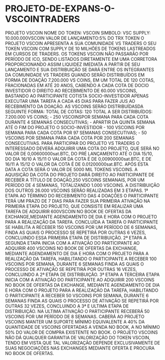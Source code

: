 # PROJETO-DE-EXPANS-O-VSCOINTRADERS
PROJETO VSCOIN    NOME DO TOKEN: VSCOIN  SIMBOLO: VSC  SUPPLY: 10.000.000VSCOIN  VALOR DE LANÇAMENTO:5% DO TRX TOKEN  O PROJETO VSCOIN APRESENTA A SUA COMUNIDADE VS TRADERS O SEU TOKEN VSCOIN COM SUPPLY DE 10 MILHÕES DE TOKENS LASTREADOS EM CURSOS DE TRADERS.  OS TOKENS VSCOIN NÃO PASSARÃO POR PERÍODO DE ICO, SENDO LISTADOS DIRETAMENTE EM UMA CORRETORA PROPORCIONANDO ASSIM LIQUIDEZ IMEDIATA A PARTIR DE SEU LANÇAMENTO E SUA DISTRIBUIÇÃO SE DARÁ ENTRE OS INTEGRANTES DA COMUNIDADE VS TRADERS QUANDO SERÃO DISTRIBUÍDOS EM FORMA DE DOAÇÃO 7.200.000 VS COINS, EM UM TOTAL DE 120 COTAS, FRACIONADAS EM ATÉ 20 ANOS, CABENDO A CADA COTA DE DOCIO INVESTIDOR O DIREITO AO RECEBIMENTO DE 60.000 VSCOINS, BASTANDO AO PARTICIPANTE COTISTA  SOCIO-INVESTIDOR APENAS EXECUTAR UMA TAREFA A CADA 45 DIAS PARA FAZER JUS AO RECEBIMENTO DA DOAÇÃO.  AS VSCOINS SERÃO DISTRIBUÍDASDA SEGUINTE FORMA:  TOTAL DE COTAS: 120  TOTAL A SER DISTRIBUÍDOS: 7.200.000 VS COINS;  - 250 VSCOINSPOR SEMANA PARA CADA COTA DURANTE 4 SEMANAS CONSECUTIVAS;  - APARTIR DA QUINTA  SEMANA ATÉ O FIM DO PROJETO O SOCIO-INVESTIDOR  - 100 VSCOINS POR SEMANA PARA CADA COTA POR 97 SEMANAS CONSECUTIVAS;  - 50 VSCOINS POR SEMANA PARA CADA COTA POR 200 SEMANAS CONSECUTIVAS.   PARA PARTICIPAR DO PROJETO VS TRADERS O INTERESSADO DEVERÁ ADQUIRIR UMA COTA DO PROJETO, QUE SERÁ NO VALOR DE 0,00600000sat.BTC, DO PRÉ LANÇAMENTO ATÉ O DIA 15/10, DO DIA 16/10 A 15/11 O VALOR DA COTA É DE 0,00900000sat.BTC,  E DE 16/11 A 15/12  O VALOR DA COTA É DE 0.01200000sat.BTC. APÓS ESTA DATA A COTA SERÁ O VALOR DE 5000 MIL TOKENS VSCOINS.  A AQUISIÇÃO DA COTA DO PROJETO DARÁ DIREITO AO PARTICIPANTE DE RECEBER A TÍTULO DE DOAÇÃO,250 VSCOINS SEMANAIS, POR UM PERÍODO DE 4 SEMANAS, TOTALIZANDO 1.000 VSCOINS.  A DISTRIBUIÇÃO DOS OUTROS 26.000 VSCOINS SERÃO REALIZADAS EM 3 ETAPAS.       1ª ETAPA    AO TÉRMINO DO RECEBIMENTO DAS 4 DOAÇÕES O PARTICIPANTE TERÁ UM PRAZO DE 7 DIAS PARA FAZER SUA PRIMEIRA ATIVAÇÃO NA PRIMEIRA ETAPA DO PROJETO, QUE CONSISTE EM REALIZAR UMA TAREFA DE ADQUIRIR 600VSCOIN NO BOOK DE OFERTAS DA EXCHANGE,MEDIANTE AGENDAMENTO DE DIA E HORA COM O PROJETO PARA A REALIZAÇÃO DA TAREFA. CONCLUÍDA A TAREFA O PARTICIPANTE SE HABILITA A RECEBER 150 VSCOINS POR UM PERÍODO DE 6 SEMANAS, FINDA AS QUAIS O PROCESSO SE REPETIRÁ POR OUTRAS 6 VEZES, CONCLUINDO ESSA PRIMEIRA ETAPA DE DISTRIBUIÇÃO.  2ª ETAPA    A SEGUNDA ETAPA INICIA COM A ATIVAÇÃO DO PARTICIPANTE AO ADQUIRIR 400 VSCOINS NO BOOK DE OFERTAS DA EXCHANGE, MEDIANTE AGENDAMENTO DE DIA E HORA COM O PROJETO PARA A REALIZAÇÃO DA TAREFA, HABILITANDO O PARTICIPANTE A RECEBER 100 VSCOINS POR SEMANA, DURANTE 6 SEMANAS FINDA AS QUAIS O PROCESSO DE ATIVAÇÃO SE REPETIRÁ POR OUTRAS 16 VEZES, CONCLUINDO A 2ª ETAPA DE DISTRIBUIÇÃO.  3ª ETAPA    A TERCEIRA ETAPA INICIA COM A ATIVAÇÃO DO PARTICIPANTE AO ADQUIRIR 200 VSCOINS NO BOOK DE OFERTAS DA EXCHANGE, MEDIANTE AGENDAMENTO DE DIA E HORA COM O PROJETO PARA A REALIZAÇÃO DA TAREFA, HABILITANDO O PARTICIPANTE A RECEBER 50 VSCOINS POR SEMANA, DURANTE 6 SEMANAS FINDA AS QUAIS O PROCESSO DE ATIVAÇÃO SE REPETIRÁ POR OUTRAS 32 VEZES, CONCLUINDO A 3ª E ULTIMA ETAPA DE DISTRIBUIÇÃO. NA ULTIMA ATIVAÇÃO O PARTICIPANTE RECEBERÁ 50 VSCOINS POR UM PERÍODO DE 8 SEMANAS.    CABERÁ AO PROJETO VSCOINS MANTER UM SUPORTE MÍNIMO EQUIVALENTE A 40% DA QUANTIDADE DE VSCOINS OFERTADAS A VENDA NO BOOK, A NO MÍNIMO 50% DO VALOR DE COMPRA EXISTENTE NO BOOK.  O PROJETO VSCOINS NÃO DÁ QUALQUER GARANTIA DE VALORIZAÇÃO DO TOKEN VSCOIN, TENDO EM VISTA QUE TAL VALORIZAÇÃO DEPENDE EXCLUSIVAMENTE DE SUAS NEGOCIAÇÕES NAS EXCHANGES MEDIANTE OFERTA E PROCURA NO BOOK DE OFERTAS.
